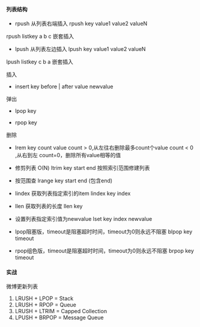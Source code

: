 #### 列表结构

- rpush 从列表右端插入
rpush key value1 value2  valueN

rpush listkey a b c 嵌套插入


- lpush 从列表左边插入
lpush key value1 value2  valueN

lpush listkey  c b a  嵌套插入

插入
- insert key before | after value newvalue

弹出
- lpop key

- rpop key

删除
- lrem key count value
count > 0,从左往右删除最多count个value
count < 0 ,从右到左
count=0，删除所有value相等的值


- 修剪列表 O(N)
ltrim key start end
按照索引范围修建列表

- 按范围查
lrange key start end (包含end)

- lindex 获取列表指定索引的item
lindex key index

- llen 获取列表的长度
llen key

- 设置列表指定索引值为newvalue
lset key index newvalue

- lpop阻塞版，timeout是阻塞超时时间，timeout为0则永远不阻塞
blpop key timeout

- rpop组色版，timeout是阻塞超时时间，timeout为0则永远不阻塞
brpop key timeout


#### 实战
微博更新列表

1. LRUSH + LPOP = Stack
2. LRUSH + RPOP = Queue
3. LRUSH + LTRIM = Capped Collection
4. LPUSH + BRPOP = Message Queue
